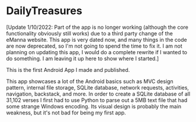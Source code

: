 # DailyTreasures
[Update 1/10/2022: Part of the app is no longer working (although the core functionality obviously still works) due to a third party change of the eManna website. This app is very dated now, and many things in the code are now deprecated, so I'm not going to spend the time to fix it. I am not planning on updating this app, I would do a complete rewrite if I wanted to do something. I am leaving it up here to show where I started.]

This is the first Android App I made and published.

This app showcases a lot of the Android basics such as MVC design pattern, internal file storage, SQLite database, network requests, activities, navigation, backstack, and more.
In order to create a SQLite database of all 31,102 verses I first had to use Python to parse out a 5MB text file that had some strange Windows encoding. 
Its visual design is probably the main weakness, but it's not bad for being my first app.

